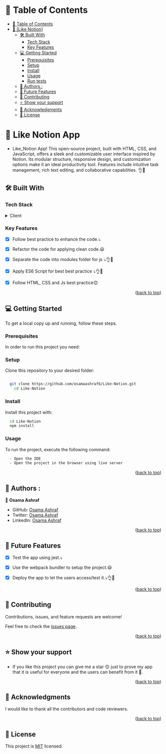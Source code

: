 <a name="readme-top"></a>



# 📗 Table of Contents

- [📗 Table of Contents](#-table-of-contents)
- [📖 \[Like Notion\] ](#-Like_Notion-)
  - [🛠 Built With ](#-built-with-)
    - [Tech Stack ](#tech-stack-)
    - [Key Features ](#key-features-)
  - [💻 Getting Started ](#-getting-started-)
    - [Prerequisites](#prerequisites)
    - [Setup](#setup)
    - [Install](#install)
    - [Usage](#usage)
    - [Run tests](#run-tests)
  - [👥 Authors :  ](#-authors---)
  - [🔭 Future Features ](#-future-features-)
  - [🤝 Contributing ](#-contributing-)
  - [⭐️ Show your support ](#️-show-your-support-)
  - [🙏 Acknowledgments ](#-acknowledgments-)
  - [📝 License ](#-license-)

<!-- PROJECT DESCRIPTION -->

# 📖 Like Notion App <a name="about-project"></a>

- Like_Notion App! This open-source project, built with HTML, CSS, and JavaScript, offers a sleek and customizable user interface inspired by Notion. Its modular structure, responsive design, and customization options make it an ideal productivity tool. Features include intuitive task management, rich text editing, and collaborative capabilities. 👌💯


## 🛠 Built With <a name="built-with"></a>

### Tech Stack <a name="tech-stack"></a>



<details>
  <summary>Client</summary>
  <ul>
   <li>HTML</li>
    <li>CSS</li>
    <li>JavaScript</li>
  </ul>
</details>

### Key Features <a name="key-features"></a>


- [x] Follow best practice to enhance the code.⤵️
- [x] Refactor the code for applying clean code.😃
- [x] Separate the code into modules folder for js ⤵👌💯
- [x] Apply ES6 Script for best best practice ⤵👌💯
- [x] Follow HTML, CSS and Js best practice😊




<p align="right">(<a href="#readme-top">back to top</a>)</p>

## 💻 Getting Started <a name="getting-started"></a>



To get a local copy up and running, follow these steps.

### Prerequisites

In order to run this project you need:


### Setup

Clone this repository to your desired folder:


```sh

  git clone https://github.com/osamaashraf6/Like-Notion.git
    cd Like-Notion
```


### Install

Install this project with:
```sh
  cd Like-Notion
  npm install
```

### Usage

To run the project, execute the following command:

```sh
  - Open the IDE
  - Open the project in the browser using live server
```



<p align="right">(<a href="#readme-top">back to top</a>)</p>

<!-- AUTHORS -->

## 👥 Authors :  <a name="authors"></a>


👤 **Osama Ashraf**
- GitHub: [Osama Ashraf](https://github.com/osamaashraf6)
- Twitter: [Osama Ashraf](https://twitter.com/OsamaAshraf578?t=l75KjrhQgK4h-vSPfgk1gA&s=08)
- LinkedIn: [Osama Ashraf](https://www.linkedin.com/in/osama-salem-2a046b203)


<p align="right">(<a href="#readme-top">back to top</a>)</p>

<!-- FUTURE FEATURES -->

## 🔭 Future Features <a name="future-features"></a>





- [x] Test the app using jest.⤵️
- [x] Use the webpack bundler to setup the project.😃
- [x] Deploy the app to let the users access/test it.⤵👌💯



<p align="right">(<a href="#readme-top">back to top</a>)</p>

<!-- CONTRIBUTING -->

## 🤝 Contributing <a name="contributing"></a>

Contributions, issues, and feature requests are welcome!

Feel free to check the [issues page](../../issues/).

<p align="right">(<a href="#readme-top">back to top</a>)</p>

<!-- SUPPORT -->

## ⭐️ Show your support <a name="support"></a>

- If you like this project you can give me a star 😊 just to prove my app that it is useful for everyone and the users can benefit from it 💯.


<p align="right">(<a href="#readme-top">back to top</a>)</p>

<!-- ACKNOWLEDGEMENTS -->

## 🙏 Acknowledgments <a name="acknowledgements"></a>


I would like to thank all the contributors and code reviewers.

<p align="right">(<a href="#readme-top">back to top</a>)</p>


<!-- LICENSE -->

## 📝 License <a name="license"></a>

This project is [MIT](https://github.com/osamaashraf6/Like-Notion-#MIT-1-ov-file) licensed.